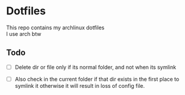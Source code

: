 # Dotfiles
This repo contains my archlinux dotfiles <br>
I use arch btw

## Todo
- [ ] Delete dir or file only if its normal folder, and not when its symlink
- [ ] Also check in the current folder if that dir exists in the first place to symlink 
   it otherwise it will result in loss of config file.

